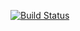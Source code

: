 [![Build Status](https://travis-ci.org/AnastasiyaVazhenina/Sort.svg?branch=master)](https://travis-ci.org/AnastasiyaVazhenina/Sort)
